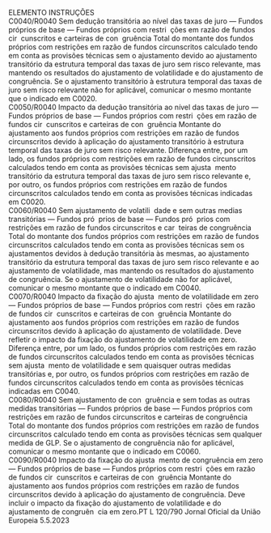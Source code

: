  
ELEMENTO  INSTRUÇÕES  
C0040/R0040  Sem dedução transitória ao 
nível das taxas de juro — 
Fundos próprios de base — 
Fundos próprios com restri ­
ções em razão de fundos cir ­
cunscritos e carteiras de con ­
gruência  Total do montante dos fundos próprios com restrições em razão de fundos 
circunscritos calculado tendo em conta as provisões técnicas sem o ajustamento 
devido ao ajustamento transitório da estrutura temporal das taxas de juro sem 
risco relevante, mas mantendo os resultados do ajustamento de volatilidade e do 
ajustamento de congruência. 
Se o ajustamento transitório à estrutura temporal das taxas de juro sem risco 
relevante não for aplicável, comunicar o mesmo montante que o indicado em 
C0020.  
C0050/R0040  Impacto da dedução transitória 
ao nível das taxas de juro — 
Fundos próprios de base — 
Fundos próprios com restri ­
ções em razão de fundos cir ­
cunscritos e carteiras de con ­
gruência  Montante do ajustamento aos fundos próprios com restrições em razão de fundos 
circunscritos devido à aplicação do ajustamento transitório à estrutura temporal 
das taxas de juro sem risco relevante. 
Diferença entre, por um lado, os fundos próprios com restrições em razão de 
fundos circunscritos calculados tendo em conta as provisões técnicas sem ajusta ­
mento transitório da estrutura temporal das taxas de juro sem risco relevante e, 
por outro, os fundos próprios com restrições em razão de fundos circunscritos 
calculados tendo em conta as provisões técnicas indicadas em C0020.  
C0060/R0040  Sem ajustamento de volatili ­
dade e sem outras medias 
transitórias — Fundos pró ­
prios de base — Fundos pró ­
prios com restrições em razão 
de fundos circunscritos e car ­
teiras de congruência  Total do montante dos fundos próprios com restrições em razão de fundos 
circunscritos calculados tendo em conta as provisões técnicas sem os ajustamentos 
devidos à dedução transitória às mesmas, ao ajustamento transitório da estrutura 
temporal das taxas de juro sem risco relevante e ao ajustamento de volatilidade, 
mas mantendo os resultados do ajustamento de congruência. 
Se o ajustamento de volatilidade não for aplicável, comunicar o mesmo montante 
que o indicado em C0040.  
C0070/R0040  Impacto da fixação do ajusta ­
mento de volatilidade em zero 
— Fundos próprios de base — 
Fundos próprios com restri ­
ções em razão de fundos cir ­
cunscritos e carteiras de con ­
gruência  Montante do ajustamento aos fundos próprios com restrições em razão de fundos 
circunscritos devido à aplicação do ajustamento de volatilidade. Deve refletir o 
impacto da fixação do ajustamento de volatilidade em zero. 
Diferença entre, por um lado, os fundos próprios com restrições em razão de 
fundos circunscritos calculados tendo em conta as provisões técnicas sem ajusta ­
mento de volatilidade e sem quaisquer outras medidas transitórias e, por outro, os 
fundos próprios com restrições em razão de fundos circunscritos calculados tendo 
em conta as provisões técnicas indicadas em C0040.  
C0080/R0040  Sem ajustamento de con ­
gruência e sem todas as outras 
medidas transitórias — Fundos 
próprios de base — Fundos 
próprios com restrições em 
razão de fundos circunscritos e 
carteiras de congruência  Total do montante dos fundos próprios com restrições em razão de fundos 
circunscritos calculado tendo em conta as provisões técnicas sem qualquer medida 
de GLP. 
Se o ajustamento de congruência não for aplicável, comunicar o mesmo montante 
que o indicado em C0060.  
C0090/R0040  Impacto da fixação do ajusta ­
mento de congruência em zero 
— Fundos próprios de base — 
Fundos próprios com restri ­
ções em razão de fundos cir ­
cunscritos e carteiras de con ­
gruência  Montante do ajustamento aos fundos próprios com restrições em razão de fundos 
circunscritos devido à aplicação do ajustamento de congruência. Deve incluir o 
impacto da fixação do ajustamento de volatilidade e do ajustamento de congruên ­
cia em zero.PT  L 120/790 Jornal Oficial da União Europeia 5.5.2023